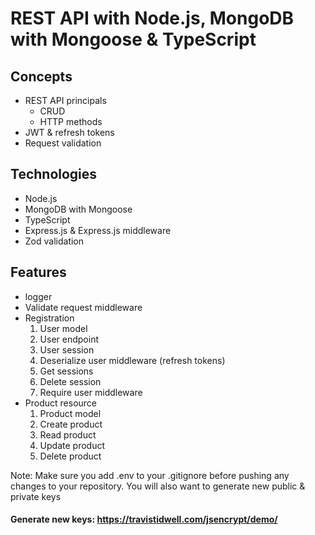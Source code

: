 # REST API with Node.js, MongoDB with Mongoose & TypeScript

## Concepts

- REST API principals
  - CRUD
  - HTTP methods
- JWT & refresh tokens
- Request validation

## Technologies

- Node.js
- MongoDB with Mongoose
- TypeScript
- Express.js & Express.js middleware
- Zod validation

## Features

- logger
- Validate request middleware
- Registration
  1.  User model
  2.  User endpoint
  3.  User session
  4.  Deserialize user middleware (refresh tokens)
  5.  Get sessions
  6.  Delete session
  7.  Require user middleware
- Product resource
  1.  Product model
  2.  Create product
  3.  Read product
  4.  Update product
  5.  Delete product

Note: Make sure you add .env to your .gitignore before pushing any changes to your repository. You will also want to generate new public & private keys

#### Generate new keys: https://travistidwell.com/jsencrypt/demo/
